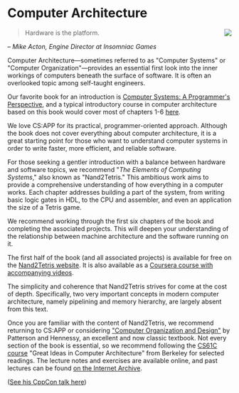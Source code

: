 # Computer Architecture

<img align="right" wedith="400" src="https://github.com/user-attachments/assets/ed9d5db6-88c2-4b33-817f-077ca2b2f4f5">

> Hardware is the platform.

_– Mike Acton, Engine Director at Insomniac Games_

Computer Architecture—sometimes referred to as "Computer Systems" or "Computer Organization"—provides an essential first look into the inner workings of computers beneath the surface of software. It is often an overlooked topic among self-taught engineers.

Our favorite book for an introduction is [Computer Systems: A Programmer's Perspective](http://csapp.cs.cmu.edu/3e/home.html), and a typical introductory course in computer architecture based on this book would cover most of chapters 1-6 [here](http://csapp.cs.cmu.edu/3e/courses.html).

We love CS:APP for its practical, programmer-oriented approach. Although the book does not cover everything about computer architecture, it is a great starting point for those who want to understand computer systems in order to write faster, more efficient, and reliable software.

For those seeking a gentler introduction with a balance between hardware and software topics, we recommend "_The Elements of Computing Systems_," also known as "Nand2Tetris." This ambitious work aims to provide a comprehensive understanding of how everything in a computer works. Each chapter addresses building a part of the system, from writing basic logic gates in HDL, to the CPU and assembler, and even an application the size of a Tetris game.

We recommend working through the first six chapters of the book and completing the associated projects. This will deepen your understanding of the relationship between machine architecture and the software running on it.

The first half of the book (and all associated projects) is available for free on the [Nand2Tetris website](https://www.nand2tetris.org/). It is also available as a [Coursera course with accompanying videos](https://www.coursera.org/learn/build-a-computer).

The simplicity and coherence that Nand2Tetris strives for come at the cost of depth. Specifically, two very important concepts in modern computer architecture, namely pipelining and memory hierarchy, are largely absent from this text.

Once you are familiar with the content of Nand2Tetris, we recommend returning to CS:APP or considering ["Computer Organization and Design"](https://www.amazon.com/Computer-Organization-Design-Fifth-Architecture/dp/0124077269?pldnSite=1) by Patterson and Hennessy, an excellent and now classic textbook. Not every section of the book is essential, so we recommend following the [CS61C course](https://inst.eecs.berkeley.edu/~cs61c/sp15/) "Great Ideas in Computer Architecture" from Berkeley for selected readings. The lecture notes and exercises are available online, and past lectures can be found [on the Internet Archive](https://archive.org/details/ucberkeley-webcast-PL-XXv-cvA_iCl2-D-FS5mk0jFF6cYSJs_).

([See his CppCon talk here](https://www.youtube.com/watch?v=rX0ItVEVjHc))
